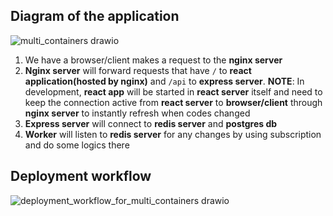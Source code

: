 ## Diagram of the application
![multi_containers drawio](https://user-images.githubusercontent.com/114280300/221228425-9e0a7991-4cee-43fd-ae1f-ab955d1f8578.png)
1. We have a browser/client makes a request to the **nginx server**
2. **Nginx server** will forward requests that have `/` to **react application(hosted by nginx)** and `/api` to **express server**. 
**NOTE**: In development, **react app** will be started in **react server** itself and need to keep the connection active from **react server** to **browser/client** through **nginx server** to instantly refresh when codes changed 
3. **Express server** will connect to **redis server** and **postgres db**
4. **Worker** will listen to **redis server** for any changes by using subscription and do some logics there

## Deployment workflow
![deployment_workflow_for_multi_containers drawio](https://user-images.githubusercontent.com/114280300/221237940-f4aa17ea-99c3-46e3-95e6-f5e061a39fbc.png)

